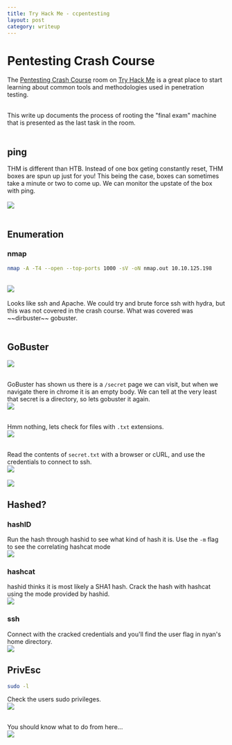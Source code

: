 ```yaml
---
title: Try Hack Me - ccpentesting
layout: post
category: writeup
---
```


# Pentesting Crash Course
The [Pentesting Crash Course](https://tryhackme.com/room/ccpentesting) room on [Try Hack Me](https://tryhackme.com/) is a great place to start learning about common tools and methodologies used in penetration testing.  
<br/>

This write up documents the process of rooting the "final exam" machine that is presented as the last task in the room.  
<br/>

## ping
THM is different than HTB. Instead of one box geting constantly reset, THM boxes are spun up just for you!  This being the case, boxes can sometimes take a minute or two to come up.  We can monitor the upstate of the box with ping.  
<br/>
<img src="../assets/img/thm/ccpentest/ping.png">
<br/>
<br/>

## Enumeration
### nmap
```sh
nmap -A -T4 --open --top-ports 1000 -sV -oN nmap.out 10.10.125.198
```
<br/>
<img src="../assets/img/thm/ccpentest/nmap.png">
<br/>

<br/>
Looks like ssh and Apache.  We could try and brute force ssh with hydra, but this was not covered in the crash course.  What was covered was ~~dirbuster~~ gobuster.
<br/>
<br/>

## GoBuster
<img src="../assets/img/thm/ccpentest/gobuster1.png">
<br/>

<br/> GoBuster has shown us there is a `/secret` page we can visit, but when we navigate there in chrome it is an empty body. We can tell at the very least that secret is a directory, so lets gobuster it again.
<br/>
<img src="../assets/img/thm/ccpentest/gobuster2.png">
<br/>

<br/> Hmm nothing, lets check for files with `.txt` extensions.
<br/>
<img src="../assets/img/thm/ccpentest/gobuster3.png">
<br/>

<br/> Read the contents of `secret.txt` with a browser or cURL, and use the credentials to connect to ssh.
<br/><img src="../assets/img/thm/ccpentest/curlsecret.png"><br/>
<br/><img src="../assets/img/thm/ccpentest/sshnyan1.png"><br/>

## Hashed?
### hashID
Run the hash through hashid to see what kind of hash it is.  Use the `-m` flag to see the correlating hashcat mode
<br/><img src="../assets/img/thm/ccpentest/hashid.png"><br/>

### hashcat
hashid thinks it is most likely a SHA1 hash.  Crack the hash with hashcat using the mode provided by hashid.
<br/><img src="../assets/img/thm/ccpentest/hashcat.png"><br/>

### ssh
Connect with the cracked credentials and you'll find the user flag in nyan's home directory.
<br/><img src="../assets/img/thm/ccpentest/userflag.png"><br/>

## PrivEsc
```sh
sudo -l
```
Check the users sudo privileges. 
<br/><img src="../assets/img/thm/ccpentest/sudolist.png"><br/>

<br/> You should know what to do from here...
<br/><img src="../assets/img/thm/ccpentest/rootflag.png"><br/>
